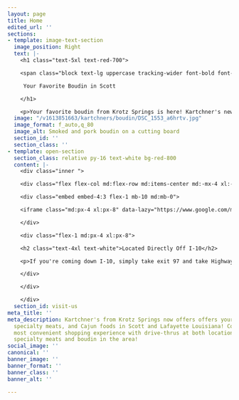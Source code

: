 ```yaml
---
layout: page
title: Home
edited_url: ''
sections:
- template: image-text-section
  image_position: Right
  text: |-
    <h1 class="text-5xl text-red-700">

    <span class="block text-lg uppercase tracking-wider font-bold font-body text-gray-700">Kartchner's Specialty Meats</span>

     Your Favorite Boudin in Scott

    </h1>

    <p>Your favorite boudin from Krotz Springs is here! Kartchner's new location in Scott, Louisiana brings your favorites a little closer to home. We offer the same menu of ready to eat foods, boudin, sausage, specialty meats, and heat and eat items as well. Come give us a try!</p>
  image: "/v1613851663/kartchners/boudin/DSC_1553_a6hrtv.jpg"
  image_format: f_auto,q_80
  image_alt: Smoked and pork boudin on a cutting board
  section_id: ''
  section_class: ''
- template: open-section
  section_class: relative py-16 text-white bg-red-800
  content: |-
    <div class="inner ">

    <div class="flex flex-col md:flex-row md:items-center md:-mx-4 xl:-mx-8">

    <div class="embed embed-4:3 flex-1 mb-10 md:mb-0">

    <iframe class="md:px-4 xl:px-8" data-lazy="https://www.google.com/maps/embed?pb=!1m18!1m12!1m3!1d861.6064839899785!2d-92.10791217075324!3d30.253442998862916!2m3!1f0!2f0!3f0!3m2!1i1024!2i768!4f13.1!3m3!1m2!1s0x862498df16c755f3%3A0x49fcf6da282679a2!2s312%20LA-93%2C%20Scott%2C%20LA%2070583!5e0!3m2!1sen!2sus!4v1601168218789!5m2!1sen!2sus" frameborder="0" style="border:0;" allowfullscreen="" aria-hidden="false" tabindex="0"></iframe>

    </div>

    <div class="flex-1 md:px-4 xl:px-8">

    <h2 class="text-4xl text-white">Located Directly Off I-10</h2>

    <p>If you're coming down I-10, simply take exit 97 and take Highway 93 north-bound. We're directly across from Super One Foods next to La Rumba. Come in and enjoy the best rest stop in Scott. Our store and bathrooms are always clean. We have grass for pet potty breaks and trees to sit under. And of course, we've got boudin for you and snacks for the kids too.</p>

    </div>

    </div>

    </div>
  section_id: visit-us
meta_title: ''
meta_description: Kartchner's from Krotz Springs now offers offers your favorite boudin,
  specialty meats, and Cajun foods in Scott and Lafayette Louisiana! Come for the
  most convenient shopping experience with drive-thrus at both locations and the best
  specialty meats and boudin in the area!
social_image: ''
canonical: ''
banner_image: ''
banner_format: ''
banner_class: ''
banner_alt: ''

---
```

